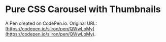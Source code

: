 # Pure CSS Carousel with Thumbnails

A Pen created on CodePen.io. Original URL: [https://codepen.io/siiron/pen/QWwLoMy](https://codepen.io/siiron/pen/QWwLoMy).


